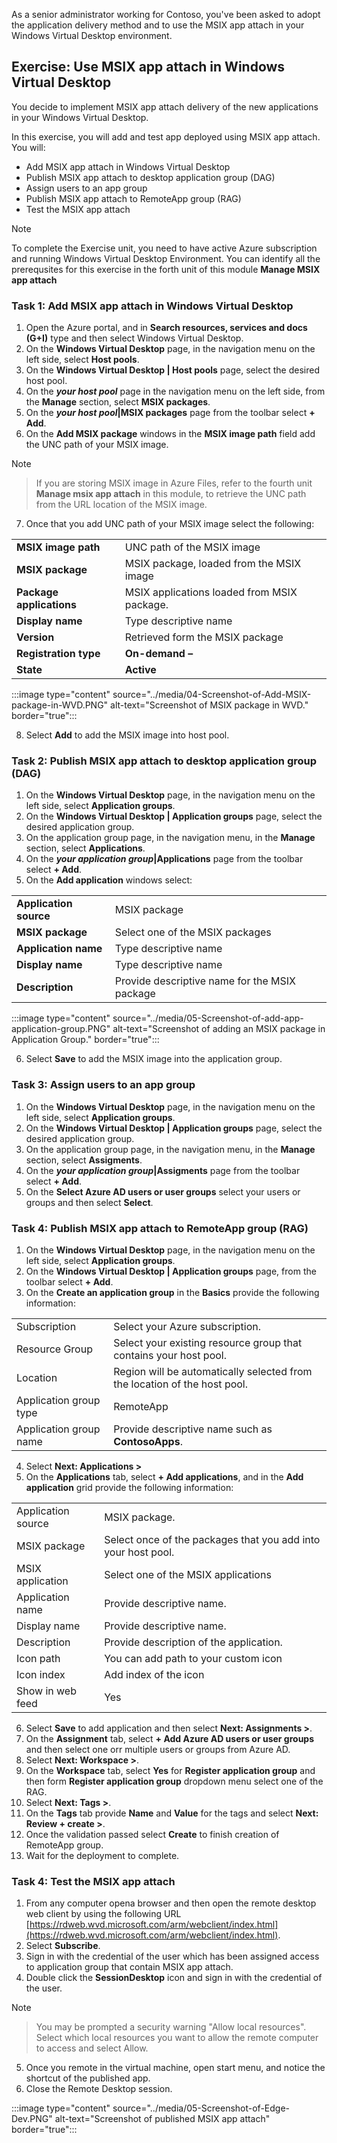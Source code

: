 As a senior administrator working for Contoso, you've been asked to adopt the application delivery method and to use the MSIX app attach in your Windows Virtual Desktop environment.

## Exercise: Use MSIX app attach in Windows Virtual Desktop

You decide to implement MSIX app attach delivery of the new applications in your Windows Virtual Desktop.

In this exercise, you will add and test app deployed using MSIX app attach.
You will:

- Add MSIX app attach in Windows Virtual Desktop
- Publish MSIX app attach to desktop application group (DAG)
- Assign users to an app group
- Publish MSIX app attach to RemoteApp group (RAG)
- Test the MSIX app attach 

> [!NOTE] 
> To complete the Exercise unit, you need to have active Azure subscription and running Windows Virtual Desktop Environment.
> You can identify all the prerequsites for this exercise in the forth unit of this module **Manage MSIX app attach**

### Task 1: Add MSIX app attach in Windows Virtual Desktop

1. Open the Azure portal, and in **Search resources, services and docs (G+I)** type and then select Windows Virtual Desktop.
2. On the **Windows Virtual Desktop** page, in the navigation menu on the left side, select **Host pools**.
3. On the **Windows Virtual Desktop | Host pools** page, select the desired host pool.
4. On the **_your host pool_** page in the navigation menu on the left side, from the **Manage** section, select **MSIX packages**.
5. On the **_your host pool_|MSIX packages** page from the toolbar select **+ Add**.
6. On the **Add MSIX package** windows in the **MSIX image path** field add the UNC path of your MSIX image.

>[!NOTE]

>If you are storing MSIX image in Azure Files, refer to the fourth unit **Manage msix app attach** in this module, to retrieve the UNC path from the URL location of the MSIX image.

7. Once that you add UNC path of your MSIX image select the following:

|||
| --- | --- |
| **MSIX image path** | UNC path of the MSIX image |
| **MSIX package** | MSIX package, loaded from the MSIX image |
| **Package applications** | MSIX applications loaded from MSIX package. |
| **Display name** | Type descriptive name |
| **Version** | Retrieved form the MSIX package  |
| **Registration type** | **On-demand –** |
| **State** | **Active** |

:::image type="content" source="../media/04-Screenshot-of-Add-MSIX-package-in-WVD.PNG" alt-text="Screenshot of MSIX package in WVD." border="true":::

8. Select **Add** to add the MSIX image into host pool.

### Task 2: Publish MSIX app attach to desktop application group (DAG)

1. On the **Windows Virtual Desktop** page, in the navigation menu on the left side, select **Application groups**.
2. On the **Windows Virtual Desktop | Application groups** page, select the desired application group.
3. On the application group page, in the navigation menu, in the **Manage** section, select **Applications**.
4. On the **_your application group_|Applications** page from the toolbar select **+ Add**.
5. On the **Add application** windows select:

|||
| --- | --- |
| **Application source** | MSIX package |
| **MSIX package** | Select one of the MSIX packages |
| **Application name** | Type descriptive name |
| **Display name** | Type descriptive name |
| **Description** | Provide descriptive name for the MSIX package |

:::image type="content" source="../media/05-Screenshot-of-add-app-application-group.PNG" alt-text="Screenshot of adding an MSIX package in Application Group." border="true":::

6. Select **Save** to add the MSIX image into the application group.

### Task 3: Assign users to an app group

1. On the **Windows Virtual Desktop** page, in the navigation menu on the left side, select **Application groups**.
2. On the **Windows Virtual Desktop | Application groups** page, select the desired application group.
3. On the application group page, in the navigation menu, in the **Manage** section, select **Assigments**.
4. On the **_your application group_|Assigments** page from the toolbar select **+ Add**.
5. On the **Select Azure AD users or user groups** select your users or groups and then select **Select**.

### Task 4: Publish MSIX app attach to RemoteApp group (RAG)

1. On the **Windows Virtual Desktop** page, in the navigation menu on the left side, select **Application groups**.
2. On the **Windows Virtual Desktop | Application groups** page, from the toolbar select **+ Add**.
3. On the **Create an application group** in the **Basics** provide the following information:

|||
| --- | --- |
| Subscription | Select your Azure subscription. |
| Resource Group | Select your existing resource group that contains your host pool.|
| Location | Region will be automatically selected from the location of the host pool. |
| Application group type | RemoteApp |
| Application group name | Provide descriptive name such as **ContosoApps**. |

4. Select **Next: Applications >**
5. On the **Applications** tab, select **+ Add applications**, and in the **Add application** grid provide the following information:

|||
| --- | --- |
| Application source | MSIX package. |
| MSIX package | Select once of the packages that you add into your host pool.|
| MSIX application | Select one of the MSIX applications |
| Application name | Provide descriptive name. |
| Display name | Provide descriptive name. |
| Description | Provide description of the application. |
| Icon path | You can add path to your custom icon |
| Icon index | Add index of the icon |
| Show in web feed | Yes |

6. Select **Save** to add application and then select **Next: Assignments >**.
7. On the **Assignment** tab, select **+ Add Azure AD users or user groups** and then select one orr multiple users or groups from Azure AD.
8. Select **Next: Workspace >**.
9. On the **Workspace** tab, select **Yes** for **Register application group** and then form **Register application group** dropdown menu select one of the RAG.
10. Select **Next: Tags >**.
11. On the **Tags** tab provide **Name** and **Value** for the tags and select **Next: Review + create >**.
12. Once the validation passed select **Create** to finish creation of RemoteApp group.
13. Wait for the deployment to complete.

### Task 4: Test the MSIX app attach 

1. From any computer opena browser and then open the remote desktop web client by using the following URL [https://rdweb.wvd.microsoft.com/arm/webclient/index.html](https://rdweb.wvd.microsoft.com/arm/webclient/index.html).
2. Select **Subscribe**.
3. Sign in with the credential of the user which has been assigned access to application group that contain MSIX app attach.
4. Double click the **SessionDesktop** icon and sign in with the credential of the user.

> [!Note]

> You may be prompted a security warning "Allow local resources". Select which local resources you want to allow the remote computer to access and select Allow. 

5. Once you remote in the virtual machine, open start menu, and notice the shortcut of the published app.
6. Close the Remote Desktop session.

:::image type="content" source="../media/05-Screenshot-of-Edge-Dev.PNG" alt-text="Screenshot of published MSIX app attach" border="true":::
